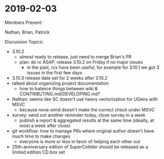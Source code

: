 # 2019-02-03



Members Present:

Nathan, Brian, Patrick

Discussion Topics:
- 3.10.2
    - almost ready to release, just need to merge Brian's PR
    - plan: do rc ASAP, release 3.10.2 on Friday if no major issues
        - in the past, rcs have been useful, for example for 3.10.1 we got 3 issues in the first few days
- 3.10.3 release date set for 2 weeks after 3.10.2
- talked about organizing project documentation
    - how to balance things between wiki & CONTRIBUTING.md/DEVELOPING.md?
- Nathan: seems like SC doesn't use heavy vectorization for UGens with MSVC
    - because nova-simd doesn't make the correct check under MSVC
- survey: send out another reminder today, close survey in a week
    - publish a report & aggregated results at the same time (ideally, at most a week after close)
- git workflow: how to manage PRs where original author doesn't have much time to make changes
    - everyone is more or less in favor of helping each other out
- 25th-anniversary edition of SuperCollider should be released as a limited edition CD box set
